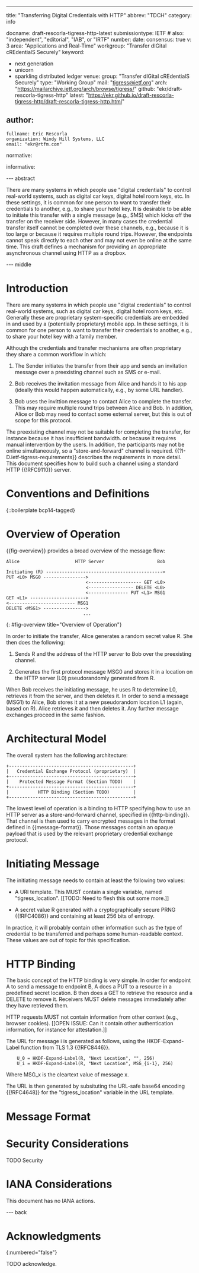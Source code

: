 ---
title: "Transferring Digital Credentials with HTTP"
abbrev: "TDCH"
category: info

docname: draft-rescorla-tigress-http-latest
submissiontype: IETF  # also: "independent", "editorial", "IAB", or "IRTF"
number:
date:
consensus: true
v: 3
area: "Applications and Real-Time"
workgroup: "Transfer dIGital cREdentialS Securely"
keyword:
 - next generation
 - unicorn
 - sparkling distributed ledger
venue:
  group: "Transfer dIGital cREdentialS Securely"
  type: "Working Group"
  mail: "tigress@ietf.org"
  arch: "https://mailarchive.ietf.org/arch/browse/tigress/"
  github: "ekr/draft-rescorla-tigress-http"
  latest: "https://ekr.github.io/draft-rescorla-tigress-http/draft-rescorla-tigress-http.html"

author:
 -
    fullname: Eric Rescorla
    organization: Windy Hill Systems, LLC
    email: "ekr@rtfm.com"

normative:

informative:


--- abstract

There are many systems in which people use "digital credentials" to
control real-world systems, such as digital car keys, digital hotel
room keys, etc. In these settings, it is common for one person to want
to transfer their credentials to another, e.g., to share your hotel
key. It is desirable to be able to initiate this transfer with a
single message (e.g., SMS) which kicks off the transfer on the
receiver side. However, in many cases the credential transfer itself
cannot be completed over these channels, e.g., because it is too large
or because it requires multiple round trips. However, the endpoints
cannot speak directly to each other and may not even be online at the
same time. This draft defines a mechanism for providing an appropriate
asynchronous channel using HTTP as a dropbox.

--- middle

# Introduction

There are many systems in which people use "digital credentials" to
control real-world systems, such as digital car keys, digital hotel
room keys, etc. Generally these are proprietary system-specific
credentials are embedded in and used by a (potentially proprietary)
mobile app.  In these settings, it is common for one person to want to
transfer their credentials to another, e.g., to share your hotel key
with a family member.

Although the credentials and transfer mechanisms are often proprietary
they share a common workflow in which:

1. The Sender initiates the transfer from their app and sends
   an invitation message over a preexisting channel such as
   SMS or e-mail.

1. Bob receives the invitation message from Alice and hands
   it to his app (ideally this would happen automatically,
   e.g., by some URL handler).

1. Bob uses the invittion message to contact Alice to complete
   the transfer. This may require multiple round trips between
   Alice and Bob. In addition, Alice or Bob may need to contact
   some external server, but this is out of scope for this
   protocol.

The preexisting channel may not be suitable for completing the
transfer, for instance because it has insufficient bandwidth.  or
because it requires manual intervention by the users. In addition,
the participants may not be online simultaneously, so a
"store-and-forward" channel is required. {{?I-D.ietf-tigress-requirements}}
describes the requirements in more detail. This document specifies
how to build such a channel using a standard HTTP {{!RFC9110}} server.


# Conventions and Definitions

{::boilerplate bcp14-tagged}


# Overview of Operation

{{fig-overview}} provides a broad overview of the message flow:

~~~ aasvg
Alice                     HTTP Server                    Bob

Initiating (R) -------------------------------------------->
PUT <L0> MSG0 ---------------->
                              <-------------------- GET <L0>
                              <----------------- DELETE <L0>
                              <--------------- PUT <L1> MSG1
GET <L1> --------------------->
<------------------------- MSG1
DELETE <MSG1> ---------------->
                             ...
~~~
{: #fig-overview title="Overview of Operation"}

In order to initiate the transfer, Alice generates a random secret
value R. She then does the following:

1. Sends R and the address of the HTTP server to Bob over the
   preexisting channel.

1. Generates the first protocol message MSG0 and stores it in
   a location on the HTTP server (L0) pseudorandomly generated from
   R.

When Bob receives the initiating message, he uses R to determine L0,
retrieves it from the server, and then deletes it. In order to send a
message (MSG1) to Alice, Bob stores it at a new pseudorandom location
L1 (again, based on R). Alice retrieves it and then deletes it. Any
further message exchanges proceed in the same fashion.


# Architectural Model

The overall system has the following architecture:

~~~ aasvg
+-----------------------------------------------+
|   Credential Exchange Protocol (proprietary)  |
+-----------------------------------------------+
|    Protected Message Format (Section TODO)    |
+-----------------------------------------------+
|           HTTP Binding (Section TODO)         |
+-----------------------------------------------+
~~~

The lowest level of operation is a binding to HTTP specifying
how to use an HTTP server as a store-and-forward channel,
specified in {{http-binding}}. That channel is then used to carry
encrypted messages in the format defined in {{message-format}}.
Those messages contain an opaque payload that is used by
the relevant proprietary credential exchange protocol.


# Initiating Message

The initiating message needs to contain at least the following two
values:

* A URI template. This MUST contain a single variable, named
  "tigress_location". [[TODO: Need to flesh this out some more.]]

* A secret value R generated with a cryptographically secure
  PRNG {{!RFC4086}} and containing at least 256 bits of
  entropy.

In practice, it will probably contain other information such
as the type of credential to be transferred and perhaps some
human-readable context. These values are out of topic for
this specification.


# HTTP Binding

The basic concept of the HTTP binding is very simple. In order for
endpoint A to send a message to endpoint B, A does a PUT to a resource
in a predefined secret location. B then does a GET to retrieve the
resource and a DELETE to remove it. Receivers MUST delete
messages immediately after they have retrieved them.

HTTP requests MUST not contain information from other context (e.g.,
browser cookies). [[OPEN ISSUE: Can it contain other authentication
information, for instance for attestation.]]

The URL for message i is generated as follows, using the
HKDF-Expand-Label function from TLS 1.3 {{!RFC8446}}.

~~~~
    U_0 = HKDF-Expand-Label(R, "Next Location", "", 256)
    U_i = HKDF-Expand-Label(R, "Next Location", MSG_{i-1}, 256)
~~~~

Where MSG_x is the cleartext value of message x.

The URL is then generated by subsituting the URL-safe base64 encoding
{{!RFC4648}} for the "tigress_location" variable in the URL template.





# Message Format





# Security Considerations

TODO Security


# IANA Considerations

This document has no IANA actions.


--- back

# Acknowledgments
{:numbered="false"}

TODO acknowledge.
